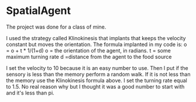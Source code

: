 # SpatialAgent

The project was done for a class of mine. 


I used the strategy called Klinokinesis that implants that keeps the velocity constant but moves the orientation. 
The formula implanted in my code is: 
        o = o + t * 1/(1+d)
        o = the orientation of the agent, in radians.
        t = some maximum turning rate
        d =distance from the agent to the food source


I set the velocity to 10 because it is an easy number to use. Then I put if the sensory is less than the memory perform a random walk. If it is not less than the memory use the
Klinokinesis formula above. I set the turning rate equal to 1.5. No real reason why but I thought it was a good number to start with and it's less than pi. 
